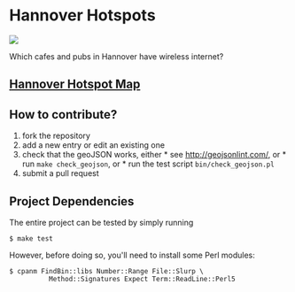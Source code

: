 # Hannover Hotspots

<a href="https://travis-ci.org/paultcochrane/HannoverHotspots">
<img src="https://travis-ci.org/paultcochrane/HannoverHotspots.svg?branch=master">
</a>

Which cafes and pubs in Hannover have wireless internet?

## [Hannover Hotspot Map](https://github.com/paultcochrane/HannoverHotspots/blob/master/hannover_hotspots.json)

## How to contribute?

  1. fork the repository
  2. add a new entry or edit an existing one
  3. check that the geoJSON works, either
    * see http://geojsonlint.com/, or
    * run `make check_geojson`, or
    * run the test script `bin/check_geojson.pl`
  4. submit a pull request

## Project Dependencies

The entire project can be tested by simply running

    $ make test

However, before doing so, you'll need to install some Perl modules:

    $ cpanm FindBin::libs Number::Range File::Slurp \
              Method::Signatures Expect Term::ReadLine::Perl5
